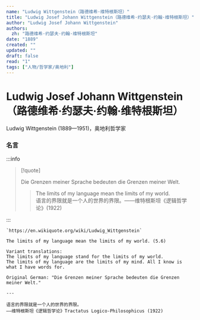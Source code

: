```yaml
---
name: "Ludwig Wittgenstein（路德维希·维特根斯坦）"
title: "Ludwig Josef Johann Wittgenstein（路德维希·约瑟夫·约翰·维特根斯坦）"
author: "Ludwig Josef Johann Wittgenstein"
authors:
  zh: "路德维希·约瑟夫·约翰·维特根斯坦"
date: "1889"
created: ""
updated: ""
draft: false
read: "1"
tags: ["人物/哲学家/奥地利"]
---
```


# Ludwig Josef Johann Wittgenstein（路德维希·约瑟夫·约翰·维特根斯坦）

Ludwig Wittgenstein (1889—1951)，奥地利哲学家

### 名言

:::info

> [!quote]
>
> Die Grenzen meiner Sprache bedeuten die Grenzen meiner Welt.
>
> > The limits of my language mean the limits of my world.  
> > 语言的界限就是一个人的世界的界限。——维特根斯坦《逻辑哲学论》(1922)  

:::

```
`https://en.wikiquote.org/wiki/Ludwig_Wittgenstein`

The limits of my language mean the limits of my world. (5.6)

Variant translations:
The limits of my language stand for the limits of my world.
The limits of my language are the limits of my mind. All I know is what I have words for.

Original German: "Die Grenzen meiner Sprache bedeuten die Grenzen meiner Welt."

---

语言的界限就是一个人的世界的界限。
——维特根斯坦《逻辑哲学论》Tractatus Logico-Philosophicus (1922)
```
